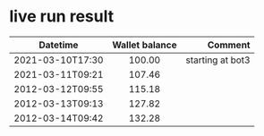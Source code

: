 # live run result
|    Datetime      | Wallet balance |      Comment     |
|------------------|:--------------:|-----------------:|
| 2021-03-10T17:30 |    100.00      | starting at bot3 |
| 2021-03-11T09:21 |    107.46      |                  |
| 2012-03-12T09:55 |    115.18      |                  |
| 2012-03-13T09:13 |    127.82      |                  |
| 2012-03-14T09:42 |    132.28      |                  |
